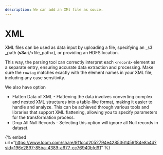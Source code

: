 ```yaml
---
description: We can add an XMl file as souce.
---
```


# XML

XML files can be used as data input by uploading a file, specifying an \_s3 \_path (**s3a**://\<file\_path>), or providing an HDFS location.

This way, the parsing tool can correctly interpret each `<record>` element as a separate entry, ensuring accurate data extraction and processing. Make sure the `rowtag` matches exactly with the element names in your XML file, including any case sensitivity.

We also have option&#x20;

* Flatten Data of XML  - Flattening the data involves converting complex and nested XML structures into a table-like format, making it easier to handle and analyze. This can be achieved through various tools and libraries that support XML flattening, allowing you to specify parameters for the transformation process.
* Drop All Null Records - Selecting this option will ignore all Null records in dataset.

{% embed url="https://www.loom.com/share/9f1ccd2052794e4285361459f84e8a4d?sid=196e2897-85ba-4389-a677-cc76940bfd91" %}

